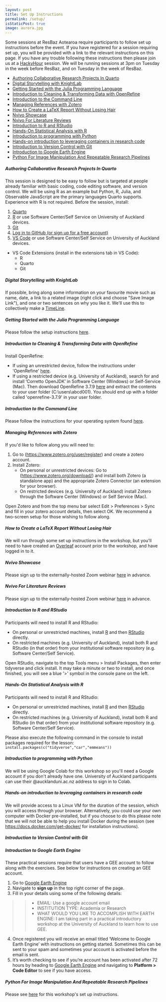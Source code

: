 ```yaml
---
layout: post
title: Set Up Instructions
permalink: /setup/
isStaticPost: true
image: aurora.jpg
---
```

Some sessions at ResBaz Aotearoa require participants to follow set up instructions before the event. If you have registered for a session requiring set up, you will be provided with a link to the relevant instructions on this page. If you have any trouble following these instructions then please join us at a [HackyHour](https://uoa-eresearch.github.io/HackyHour/) session. We will be running sessions at 3pm on Tuesday in the week before ResBaz, and on Tuesday in the week of ResBaz.

- [Authoring Collaborative Research Projects In Quarto](#authoring-collaborative-research-projects-in-quarto)
- [Digital Storytelling with KnightLab](#digital-storytelling-with-knightlab)
- [Getting Started with the Julia Programming Language](#getting-started-with-the-julia-programming-language)
- [Introduction to Cleaning \& Transforming Data with OpenRefine](#introduction-to-cleaning--transforming-data-with-openrefine)
- [Introduction to the Command Line](#introduction-to-the-command-line)
- [Managing References with Zotero](#managing-references-with-zotero)
- [How to Create a LaTeX Report Without Losing Hair](#how-to-create-a-latex-report-without-losing-hair)
- [Nvivo Showcase](#nvivo-showcase)
- [Nvivo For Literature Reviews](#nvivo-for-literature-reviews)
- [Introduction to R and RStudio](#introduction-to-r-and-rstudio)
- [Hands-On Statistical Analysis with R](#hands-on-statistical-analysis-with-r)
- [Introduction to programming with Python](#introduction-to-programming-with-python)
- [Hands-on introduction to leveraging containers in research code](#hands-on-introduction-to-leveraging-containers-in-research-code)
- [Introduction to Version Control with Git](#introduction-to-version-control-with-git)
- [Introduction to Google Earth Engine](#introduction-to-google-earth-engine)
- [Python For Image Manipulation And Repeatable Research Pipelines](#python-for-image-manipulation-and-repeatable-research-pipelines)

##### <b>Authoring Collaborative Research Projects In Quarto</b>

This session is designed to be easy to follow but is targeted at people already familiar with basic coding, code editing software, and version control. We will be using R as an example but Python, R, Julia, and Observable JavaScript are the primary languages Quarto supports. Experience with R is not required.
Before the session, install:
1. [Quarto](https://quarto.org/docs/get-started/)
2. [R](https://www.r-project.org/) or use Software Center/Self Service on University of Auckland devices.
3. [Git](https://git-scm.com/book/en/v2/Getting-Started-Installing-Git)
4. [Log in to GitHub (or sign up for a free account)](https://github.com/)
5. [VS Code](https://code.visualstudio.com/download) or use Software Center/Self Service on University of Auckland devices.
  - VS Code Extensions (install in the extensions tab in VS Code):
    - R
    - Quarto
    - Git

##### <b>Digital Storytelling with KnightLab</b>

If possible, bring along some information on your favourite movie such as name, date, a link to a related image (right click and choose "Save Image Link"), and one or two sentences on why you like it. We'll use this to collectively make a [TimeLine](http://timeline.knightlab.com/).  

##### <b>Getting Started with the Julia Programming Language</b>

Please follow the setup instructions [here](https://github.com/ablaom/HelloJulia.jl/blob/dev/INSTALLATION.md).

##### <b>Introduction to Cleaning & Transforming Data with OpenRefine</b>

Install OpenRefine:
- If using an unrestricted device, follow the instructions under 'OpenRefine' [here](https://datacarpentry.org/ecology-workshop/setup-r-workshop.html#openrefine).
- If using a restricted device (e.g. University of Auckland), search for and install ‘Corretto OpenJDK’ in Software Center (Windows) or Self-Service (Mac). Then download OpenRefine 3.7.9 [here](https://github.com/OpenRefine/OpenRefine/releases/download/3.7.9/openrefine-win-3.7.9.zip) and extract the contents to your user folder (C:\users\abcd001). You should end up with a folder called 'openrefine-3.7.9' in your user folder.

##### <b>Introduction to the Command Line</b>

Please follow the instructions for your operating system found [here](https://murraycadzow.github.io/2024-07-09-nz-unix/#the-bash-shell).

##### <b>Managing References with Zotero</b>

If you'd like to follow along you will need to:
1. Go to (https://www.zotero.org/user/register) and create a zotero account.
2. Install Zotero:
   - On personal or unrestricted devices: Go to (https://www.zotero.org/download/) and install both Zotero (a standalone app) and the appropriate Zotero Connector (an extension for your browser). 
   - On restricted devices (e.g. University of Auckland) install Zotero through the Software Center (Windows) or Self Service (Mac).

Open Zotero and from the top menu bar select Edit > Preferences > Sync and fill in your zotero account details, then select OK. We recommend a two-screen setup for those wishing to follow along.

##### <b>How to Create a LaTeX Report Without Losing Hair</b>

We will run through some set up instructions in the workshop, but you'll need to have created an [Overleaf](https://www.overleaf.com/) account prior to the workshop, and have logged in to it.

##### <b>Nvivo Showcase</b>

Please sign up to the externally-hosted Zoom webinar [here](https://us02web.zoom.us/webinar/register/WN_MBF-Y5SRQtOhe6UW9_LmIg) in advance.

##### <b>Nvivo For Literature Reviews</b>

Please sign up to the externally-hosted Zoom webinar [here](https://us02web.zoom.us/webinar/register/WN_pMNFXBWITDyTCUf6NrNwng) in advance.

##### <b>Introduction to R and RStudio</b>

Participants will need to install R and RStudio:
- On personal or unrestricted machines, install [R](https://cran.r-project.org/bin/windows/base/) and then [RStudio](https://posit.co/download/rstudio-desktop/) directly.
- On restricted machines (e.g. University of Auckland), install both R and RStudio (in that order) from your institutional software repository (e.g. Software Center/Self Service). 

Open RStudio, navigate to the top Tools menu > Install Packages, then enter tidyverse and click install. It may take a minute or two to install, and once finished, you will see a blue '>' symbol in the console pane on the left.

##### <b>Hands-On Statistical Analysis with R</b>

Participants will need to install R and RStudio:
- On personal or unrestricted machines, install [R](https://cran.r-project.org/bin/windows/base/) and then [RStudio](https://posit.co/download/rstudio-desktop/) directly.
- On restricted machines (e.g. University of Auckland), install both R and RStudio (in that order) from your institutional software repository (e.g. Software Center/Self Service). 

Please also execute the following command in the console to install packages required for the lesson:
`install.packages(c("tidyverse","car","emmeans"))`

##### <b>Introduction to programming with Python</b>

We will be using Google Colab for this workshop so you'll need a Google account if you don't already have one. University of Auckland participants can use their @aucklanduni.ac.nz address to sign in to Colab.

##### <b>Hands-on introduction to leveraging containers in research code</b>

We will provide access to a Linux VM for the duration of the session, which you will access through your browser. Alternatively, you could use your own computer with Docker pre-installed, but if you choose to do this please note that we will not be able to help you install Docker during the session (see https://docs.docker.com/get-docker/ for installation instructions).

##### <b>Introduction to Version Control with Git</b>


##### <b>Introduction to Google Earth Engine</b>

These practical sessions require that users have a GEE account to follow along with the exercises. See below for instructions on creating an GEE account. 

1. Go to [Google Earth Engine](https://earthengine.google.com/platform/)
2. Navigate to **sign up** in the top right corner of the page.
3. Fill in your details using some of the following details:
>>* EMAIL: Use a google account email
>>* INSTITUTION TYPE: Academia or Research
>>* WHAT WOULD YOU LIKE TO ACCOMPLISH WITH EARTH ENGINE: I am taking part in a practical introductory workshop at the University of Auckland to learn how to use GEE. 
4. Once registered you will receive an email titled ‘Welcome to Google Earth Engine’ with instructions on getting started. Sometimes this can be sent to your spam and sometimes your account is activated before the email is sent. 
5. It’s worth checking to see if you’re account has been activated after 72 hours by heading to [Google Earth Engine](https://earthengine.google.com/platform/) and navigating to **Platform > Code Editor** to see if you have access.  

##### <b>Python For Image Manipulation And Repeatable Research Pipelines</b>

Please see [here](https://github.com/andre-geldenhuis/python-image-manipulation-session/blob/main/SETUP.md) for this workshop's set up instructions.